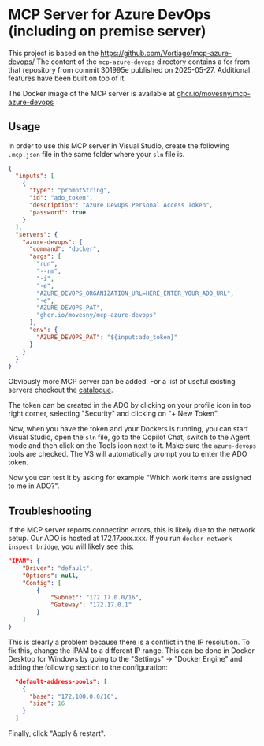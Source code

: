 # MCP Server for Azure DevOps (including on premise server)
This project is based on the https://github.com/Vortiago/mcp-azure-devops/
The content of the `mcp-azure-devops` directory contains a for from that repository from commit 301995e published on 2025-05-27. Additional features have been built on top of it.

The Docker image of the MCP server is available at [ghcr.io/movesny/mcp-azure-devops](https://github.com/users/movesny/packages/container/package/mcp-azure-devops)

## Usage
In order to use this MCP server in Visual Studio, create the following `.mcp.json` file in the same folder where your `sln` file is.
```json
{
  "inputs": [
    {
      "type": "promptString",
      "id": "ado_token",
      "description": "Azure DevOps Personal Access Token",
      "password": true
    }
  ],
  "servers": {
    "azure-devops": {
      "command": "docker",
      "args": [
        "run",
        "--rm",
        "-i",
        "-e",
        "AZURE_DEVOPS_ORGANIZATION_URL=HERE_ENTER_YOUR_ADO_URL",
        "-e",
        "AZURE_DEVOPS_PAT",
        "ghcr.io/movesny/mcp-azure-devops"
      ],
      "env": {
        "AZURE_DEVOPS_PAT": "${input:ado_token}"
      }
    }
  }
}
```
Obviously more MCP server can be added. For a list of useful existing servers checkout the [catalogue](https://github.com/modelcontextprotocol/servers).

The token can be created in the ADO by clicking on your profile icon in top right corner, selecting "Security" and clicking on "+ New Token".

Now, when you have the token and your Dockers is running, you can start Visual Studio, open the `sln` file, go to the Copilot Chat, switch to the Agent mode and then click on the Tools icon next to it. Make sure the `azure-devops` tools are checked. The VS will automatically prompt you to enter the ADO token.

Now you can test it by asking for example "Which work items are assigned to me in ADO?".

## Troubleshooting
If the MCP server reports connection errors, this is likely due to the network setup.
Our ADO is hosted at 172.17.xxx.xxx.
If you run `docker network inspect bridge`, you will likely see this:
```json
"IPAM": {
    "Driver": "default",
    "Options": null,
    "Config": [
        {
            "Subnet": "172.17.0.0/16",
            "Gateway": "172.17.0.1"
        }
    ]
}
```
This is clearly a problem because there is a conflict in the IP resolution. To fix this, change the IPAM to a different IP range. This can be done in Docker Desktop for Windows by going to the "Settings" -> "Docker Engine" and adding the following section to the configuration:
```json
  "default-address-pools": [
    {
      "base": "172.100.0.0/16",
      "size": 16
    }
  ]
```
Finally, click "Apply & restart".
